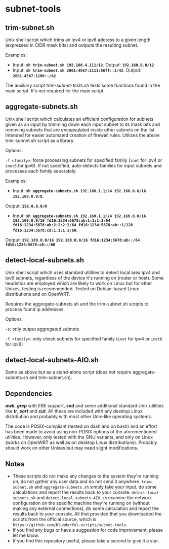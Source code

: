 # subnet-tools

## trim-subnet.sh
Unix shell script which trims an ipv4 or ipv6 address to a given length (expressed in CIDR mask bits) and outputs the resulting subnet.

Examples:
- Input: **`sh trim-subnet.sh 192.168.4.111/12`**. Output: **`192.160.0.0/12`**
- Input: **`sh trim-subnet.sh 2001:4567:1111:56ff::1/42`**. Output: **`2001:4567:1100::/42`**

The auxiliary script _trim-subnet-tests.sh_ tests some functions found in the main script. It's not required for the main script.

## aggregate-subnets.sh
Unix shell script which calculates an efficient configuration for subnets given as an input by trimming down each input subnet to its mask bits and removing subnets that are encapsulated inside other subnets on the list. Intended for easier automated creation of firewall rules. Utilizes the above trim-subnet.sh script as a library.

Options:

`-f <family>`: force processing subnets for specified family (`inet` for ipv4 or `inet6` for ipv6). If not specified, auto-detects families for input subnets and processes each family separately.

Examples:
- Input: **`sh aggregate-subnets.sh 192.168.1.1/24 192.168.0.0/16 192.169.0.9/8`**.

Output:
**`192.0.0.0/8`**

- Input:
**`sh aggregate-subnets.sh 192.168.1.1/24 192.168.0.0/16 192.169.0.9/16 fd16:1234:5678:ab:1:1:1:1/64 fd16:1234:5678:ab:2:2:2:2/64 fd16:1234:5678:ab::1/128 fd16:1234:5678:cd:1:1:1:1/60`**.

Output: **`192.169.0.0/16
192.168.0.0/16
fd16:1234:5678:ab::/64
fd16:1234:5678:c0::/60`**

## detect-local-subnets.sh
Unix shell script which uses standard utilities to detect local area ipv4 and ipv6 subnets, regardless of the device it's running on (router or host).
Some heuristics are employed which are likely to work on Linux but for other Unixes, testing is recommended.
Tested on Debian-based Linux distributions and on OpenWRT.

Requires the aggregate-subnets.sh and the trim-subnet.sh scripts to process found ip addresses.

Options:

`-s`: only output aggregated subnets

`-f <family>`: only check subnets for specified family (`inet` for ipv4 or `inet6` for ipv6)

## detect-local-subnets-AIO.sh
Same as above but as a stand-alone script (does not require aggregate-subnets.sh and trim-subnet.sh).

## Dependencies
**_awk_**, **_grep_** with ERE support, **_sed_** and some additional standard Unix utilities like **_tr_**, **_sort_** and **_cut_**. All these are included with any desktop Linux distribution and probably with most other Unix-like operating systems.

The code is POSIX-compliant (tested on dash and on bash) and an effort has been made to avoid using non-POSIX options of the aforementioned utilities.
However, only tested with the GNU variants, and only on Linux (works on OpenWRT as well as on desktop Linux distributions).
Probably should work on other Unixes but may need slight modifications.

## Notes
- These scripts do not make any changes to the system they're running on, do not gather any user data and do not send it anywhere. `trim-subnet.sh` and `aggregate-subnets.sh` simply take your input, do some calculations and report the results back to your console. `detect-local-subnets.sh` and `detect-local-subnets-AIO.sh` examine the network configuration on the specific machine they're running on (without making any external connections), do some calculation and report the results back to your console. All that provided that you downloaded the scripts from the official source, which is `https://github.com/blunderful-scripts/subnet-tools`.
- If you find any bugs or have a suggestion for code improvement, please let me know.
- If you find this repository useful, please take a second to give it a star.
